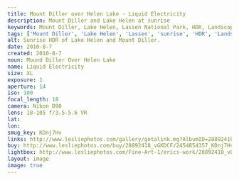 ```yaml
---
title: Mount Diller over Helen Lake - Liquid Electricity
description: Mount Diller and Lake Helen at sunrise
keywords: Mount Diller, Lake Helen, Lassen National Park, HDR, Landscape, sunrise
tags: ['Mount Diller', 'Lake Helen', 'Lassen', 'sunrise', 'HDR', 'Landscape', 'California']
alt: Sunrise HDR of Lake Helen and Mount Diller.
date: 2010-8-7
created: 2010-8-7
noun: Mound Diller Over Helen Lake
name: Liquid Electricity
size: XL
exposure: 1
aperture: 14
iso: 100
focal_length: 18
camera: Nikon D90
lens: 18-105 f/3.5-5.6 VR
lat: 
lon: 
smug_key: KDnj7Hv
links: http://www.lesliephotos.com/gallery/getalink.mg?AlbumID=28892418&AlbumKey=vGKDCF&ImageID=2454854357&ImageKey=KDnj7Hv&how=forum&Page=1
buy: http://www.lesliephotos.com/buy/28892418_vGKDCF/2454854357_KDnj7Hv/
lightbox: http://www.lesliephotos.com/Fine-Art-1/erics-work/28892418_vGKDCF#!i=2454854357&k=KDnj7Hv&lb=1&s=A
layout: image
image: true
---
```

